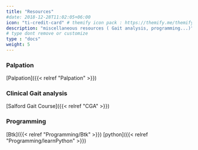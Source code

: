 ```yaml
---
title: "Resources"
#date: 2018-12-28T11:02:05+06:00
icon: "ti-credit-card" # themify icon pack : https://themify.me/themify-icons
description: "miscellaneous resources ( Gait analysis, programming...)"
# type dont remove or customize
type : "docs"
weight: 5
---
```


### Palpation

[Palpation]({{< relref "Palpation" >}})


### Clinical Gait analysis

[Salford Gait Course]({{< relref "CGA" >}})


### Programming

[Btk]({{< relref "Programming/Btk" >}})
[python]({{< relref "Programming/learnPython" >}})
